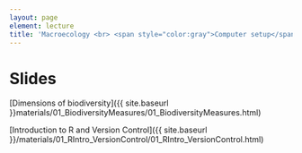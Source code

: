 ```yaml
---
layout: page
element: lecture
title: 'Macroecology <br> <span style="color:gray">Computer setup</span>'
---
```


# Slides
[Dimensions of biodiversity]({{ site.baseurl }}materials/01_BiodiversityMeasures/01_BiodiversityMeasures.html)


[Introduction to R and Version Control]({{ site.baseurl }}/materials/01_RIntro_VersionControl/01_RIntro_VersionControl.html)
